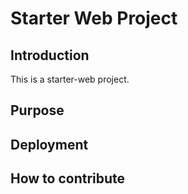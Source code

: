 # Starter Web Project

## Introduction

This is a starter-web project.

## Purpose

## Deployment

## How to contribute
